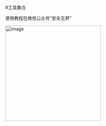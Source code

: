 #工具集合

使用教程在微信公众号“安全无界”

<img width="301" alt="image" src="https://github.com/xiaridenuanfeng/Tools/assets/43367943/0dd8cdd6-21b6-49aa-b122-95f80ce3936c">
